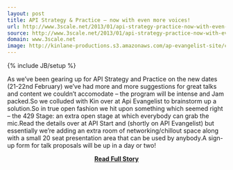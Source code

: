 ```yaml
---
layout: post
title: API Strategy & Practice – now with even more voices!
url: http://www.3scale.net/2013/01/api-strategy-practice-now-with-even-more-voices/
source: http://www.3scale.net/2013/01/api-strategy-practice-now-with-even-more-voices/
domain: www.3scale.net
image: http://kinlane-productions.s3.amazonaws.com/ap-evangelist-site/curated/screenshots/9352_api500_com.png
---
```

{% include JB/setup %}<p>As we’ve been gearing up for API Strategy and Practice on the new dates (21-22nd February) we’ve had more and more suggestions for great talks and content we couldn’t accomodate – the program will be intense and Jam packed.So we colluded with Kin over at Api Evangelist to brainstorm up a solution.So in true open fashion we hit upon something which seemed right – the 429 Stage: an extra open stage at which everybody can grab the mic.Read the details over at API Start and (shortly on API Evangelist) but essentially we’re adding an extra room of networking/chillout space along with a small 20 seat presentation area that can be used by anybody.A sign-up form for talk proposals will be up in a day or two!</p>
<center><p><a href="http://www.3scale.net/2013/01/api-strategy-practice-now-with-even-more-voices/" style='padding:25px; font-sze:18px; font-weight: bold;'>Read Full Story</a></p></center>
